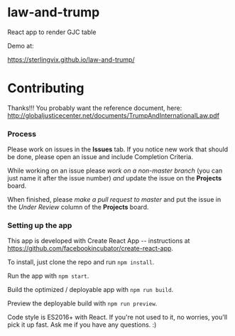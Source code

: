 # law-and-trump
React app to render GJC table

Demo at:

https://sterlingvix.github.io/law-and-trump/

# Contributing

Thanks!!! You probably want the reference document, here: http://globaljusticecenter.net/documents/TrumpAndInternationalLaw.pdf

### Process

Please work on issues in the **Issues** tab. If you notice new work that should be done, please open an issue and include Completion Criteria.

While working on an issue please *work on a non-master branch* (you can just name it after the issue number) *and* update the issue on the **Projects** board.

When finished, please *make a pull request to master* and put the issue in the *Under Review* column of the **Projects** board.

### Setting up the app

This app is developed with Create React App -- instructions at https://github.com/facebookincubator/create-react-app.

To install, just clone the repo and run `npm install`.

Run the app with `npm start`.

Build the optimized / deployable app with `npm run build`.

Preview the deployable build with `npm run preview`.

Code style is ES2016+ with React. If you're not used to it, no worries, you'll pick it up fast. Ask me if you have any questions. :)

